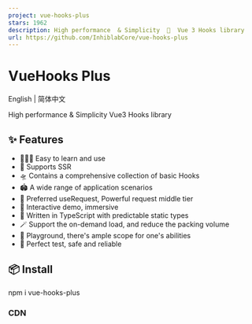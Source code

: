 ```yaml
---
project: vue-hooks-plus
stars: 1962
description: High performance  & Simplicity  🧲  Vue 3 Hooks library
url: https://github.com/InhiblabCore/vue-hooks-plus
---
```


VueHooks Plus
=============

English | 简体中文

High performance & Simplicity Vue3 Hooks library

✨ Features
----------

-   🏄🏼‍♂️ Easy to learn and use
-   🔋 Supports SSR
-   🛸 Contains a comprehensive collection of basic Hooks
-   🏟️ A wide range of application scenarios
-   🦾 Preferred useRequest, Powerful request middle tier
-   🎪 Interactive demo, immersive
-   🎯 Written in TypeScript with predictable static types
-   🪄 Support the on-demand load, and reduce the packing volume
-   🤺 Playground, there's ample scope for one's abilities
-   🔐 Perfect test, safe and reliable

📦 Install
----------

npm i vue-hooks-plus

### CDN

<script src\="https://cdn.jsdelivr.net/npm/vue-hooks-plus/dist/js/index.iife.js"\></script\>

It will be exposed to global as `VueHooks_Plus`

🤹‍♀️ Usage
-----------

import { useRequest } from 'vue-hooks-plus'

Introduced on demand

import useRequest from 'vue-hooks-plus/es/useRequest'

Auto Import

Vite  

import AutoImport from 'unplugin-auto-import/vite'
import { VueHooksPlusResolver } from '@vue-hooks-plus/resolvers'

export const AutoImportDeps \= () \=>
  AutoImport({
    imports: \['vue', 'vue-router'\],
    include: \[/\\.\[tj\]sx?$/, /\\.vue$/, /\\.vue\\?vue/, /\\.md$/\],
    dts: 'src/auto-imports.d.ts',
    resolvers: \[VueHooksPlusResolver()\],
  })

  

Webpack  

const { VueHooksPlusResolver } \= require('@vue-hooks-plus/resolvers')
module.exports \= {
  /\* ... \*/
  plugins: \[
    require('unplugin-auto-import/webpack')({
      imports: \['vue', 'vue-router'\],
      include: \[/\\.\[tj\]sx?$/, /\\.vue$/, /\\.vue\\?vue/, /\\.md$/\],
      dts: 'src/auto-imports.d.ts',
      resolvers: \[VueHooksPlusResolver()\],
    }),
  \],
}

  

For other supported tools, please see unplugin-auto-import

### Globalization Documentations

-   English Documentations
-   中文文档

### Example

-   Vue Admin Novel
-   Nuxt 3
-   Vite + Vue 3
-   Webpack + Vue 3

🤩 Awesome
----------

### Template

-   Ray Template

🪴 Project Activity
-------------------

### Contributing

Welcome to join us! You can check out the Contributing Guide to learn how to get started.

### Contributors

Thanks for all their contributions 🐝 !

🌸 Thanks
---------

This project is heavily inspired by the following awesome projects.

-   ahooks
-   @koale/useworker

📄 License
----------

MIT License © 2022-PRESENT YongGit
